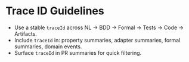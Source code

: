 # Trace ID Guidelines

- Use a stable `traceId` across NL → BDD → Formal → Tests → Code → Artifacts.
- Include `traceId` in: property summaries, adapter summaries, formal summaries, domain events.
- Surface `traceId` in PR summaries for quick filtering.
